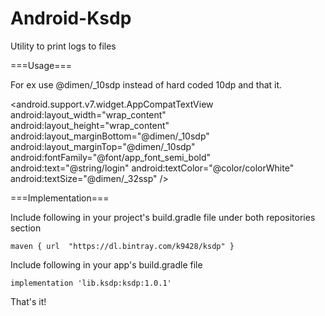 # Android-Ksdp
Utility to print logs to files

===Usage===

For ex use @dimen/_10sdp instead of hard coded 10dp and that it.

 <android.support.v7.widget.AppCompatTextView
                            android:layout_width="wrap_content"
                            android:layout_height="wrap_content"
                            android:layout_marginBottom="@dimen/_10sdp"
                            android:layout_marginTop="@dimen/_10sdp"
                            android:fontFamily="@font/app_font_semi_bold"
                            android:text="@string/login"
                            android:textColor="@color/colorWhite"
                            android:textSize="@dimen/_32ssp" />


===Implementation===

Include following in your project's build.gradle file under both repositories section
```
maven { url  "https://dl.bintray.com/k9428/ksdp" }
```

Include following in your app's build.gradle file
```
implementation 'lib.ksdp:ksdp:1.0.1' 
```

That's it!
